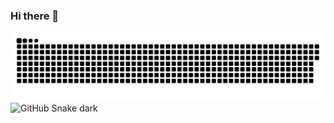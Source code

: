 ### Hi there 👋

![GitHub Snake Light](https://github.com/N1GH7C4P/N1GH7C4P/blob/output/github-contribution-grid-snake.svg#gh-light-mode-only)
![GitHub Snake dark](ttps://github.com/N1GH7C4P/N1GH7C4P/blob/output/github-contribution-grid-snake-dark.svg#gh-dark-mode-only)